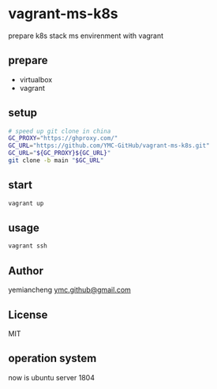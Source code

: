 # vagrant-ms-k8s

prepare k8s stack ms envirenment with vagrant

## prepare

- virtualbox
- vagrant

## setup

```bash
# speed up git clone in china
GC_PROXY="https://ghproxy.com/"
GC_URL="https://github.com/YMC-GitHub/vagrant-ms-k8s.git"
GC_URL="${GC_PROXY}${GC_URL}"
git clone -b main "$GC_URL"
```

## start

```bash
vagrant up
```

## usage
```bash
vagrant ssh
```

## Author

yemiancheng <ymc.github@gmail.com>

## License

MIT

## operation system

now is ubuntu server 1804
